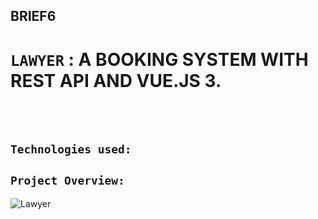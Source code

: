 ## BRIEF6
# ```LAWYER``` : A BOOKING SYSTEM WITH REST API AND VUE.JS 3.
<br>
<br>

## ``Technologies used:``  




## ``Project Overview:``
![Lawyer](https://user-images.githubusercontent.com/77494902/125268706-de5b5f00-e2ff-11eb-8091-5e6f1493910f.gif)
